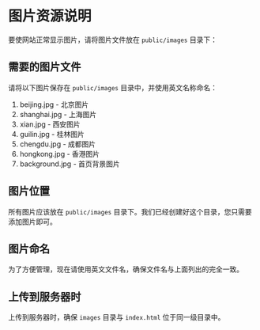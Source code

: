 # 图片资源说明

要使网站正常显示图片，请将图片文件放在 `public/images` 目录下：

## 需要的图片文件

请将以下图片保存在 `public/images` 目录中，并使用英文名称命名：

1. beijing.jpg - 北京图片
2. shanghai.jpg - 上海图片
3. xian.jpg - 西安图片
4. guilin.jpg - 桂林图片
5. chengdu.jpg - 成都图片
6. hongkong.jpg - 香港图片
7. background.jpg - 首页背景图片

## 图片位置

所有图片应该放在 `public/images` 目录下。我们已经创建好这个目录，您只需要添加图片即可。

## 图片命名

为了方便管理，现在请使用英文文件名，确保文件名与上面列出的完全一致。

## 上传到服务器时

上传到服务器时，确保 `images` 目录与 `index.html` 位于同一级目录中。 